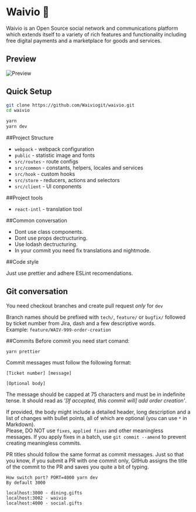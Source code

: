 # Waivio 🚀

Waivio is an Open Source social network and communications platform which extends itself to a variety of rich features and functionality including free digital payments and a marketplace for goods and services.

## Preview

![Preview](https://s3-eu-central-1.amazonaws.com/production-investarena-post/1540279829_1fca35a7-18bd-4e12-a65b-a08e997b88df)

## Quick Setup

```bash
git clone https://github.com/Waiviogit/waivio.git
cd waivio

yarn
yarn dev
```

##Project Structure

- `webpack` - webpack configuration
- `public` - statistic image and fonts
- `src/routes` - route configs
- `src/common` - constants, helpers, locales and services
- `src/hook` - custom hooks
- `src/store` - reducers, actions and selectors
- `src/client` - UI conponents

##Project tools

- `react-intl` - translation tool

##Common conversation

- Dont use class components.
- Dont use props dectructuring.
- Use lodash dectructuring.
- In your commit you need fix translations and nightmode.

##Code style

Just use prettier and adhere ESLint recomendations.

## Git conversation
You need checkout branches and create pull request _only_ for `dev`

Branch names should be prefixed with `tech/`, `feature/` or `bugfix/` followed by ticket number from Jira,
dash and a few descriptive words.  
Example: `feature/WAIV-999-order-creation`

##Commits
Before commit you need start comand:

```
yarn prettier
```

Commit messages must follow the following format:

```
[Ticket number] [message]

[Optional body]
```

The message should be capped at 75 characters and must be in indefinite tense. It should read as _'\[If accepted, this commit will\] add order creation'_.

If provided, the body might include a detailed header, long description and a list of changes with bullet points, all of which are optional (you can use `*` in Markdown).  
Please, DO NOT use `fixes`, `applied fixes` and other meaningless messages. If you apply fixes in a batch, use
`git commit --amend` to prevent creating meaningless commits.

PR titles should follow the same format as commit messages. Just so that you know, if you submit a PR with one commit only, GitHub assigns the title of the commit to the PR and saves you quite a bit of typing.


```
How switch port? PORT=4000 yarn dev 
By default 3000

localhost:3000 - dining.gifts
localhost:3002 - waivio
localhost:4000 - social.gifts
```
